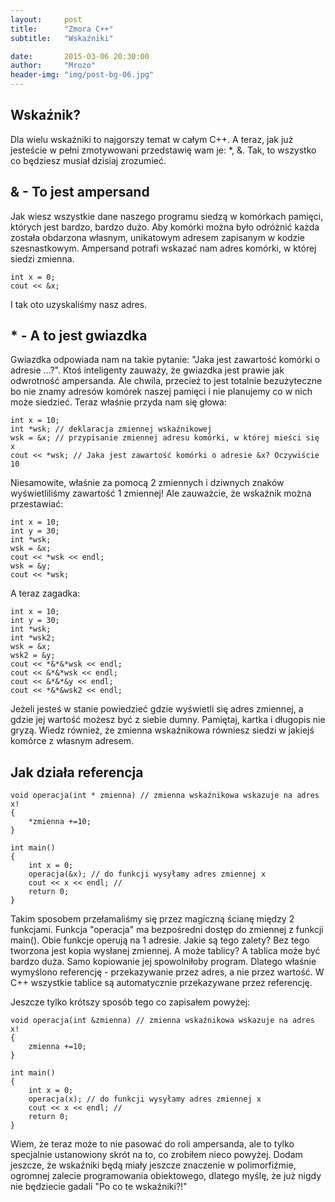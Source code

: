 ```yaml
---
layout:     post
title:      "Zmora C++"
subtitle:   "Wskaźniki"

date:       2015-03-06 20:30:00
author:     "Mrozo"
header-img: "img/post-bg-06.jpg"
---
```


<h2 class="section-heading toph">Wskaźnik?</h2>

<p class="midmar">Dla wielu wskaźniki to najgorszy temat w całym C++. A teraz, jak już jesteście w pełni zmotywowani przedstawię wam je: *, &. Tak, to wszystko co będziesz musiał dzisiaj zrozumieć.</p>

<h2 class="section-heading">& - To jest ampersand</h2>

<p class="midmar">Jak wiesz wszystkie dane naszego programu siedzą w komórkach pamięci, których jest bardzo, bardzo dużo. Aby komórki można było odróżnić każda została obdarzona własnym, unikatowym adresem zapisanym w kodzie szesnastkowym. Ampersand potrafi wskazać nam adres komórki, w której siedzi zmienna. </p>

<pre class="colorx"><code class="c++">int x = 0;
cout << &x;</code></pre>

<p>I tak oto uzyskaliśmy nasz adres.</p>

<h2 class="section-heading">* - A to jest gwiazdka</h2>

<p class="midmar">Gwiazdka odpowiada nam na takie pytanie: "Jaka jest zawartość komórki o adresie ...?". Ktoś inteligenty zauważy, że gwiazdka jest prawie jak odwrotność ampersanda. Ale chwila, przecież to jest totalnie bezużyteczne bo nie znamy adresów komórek naszej pamięci i nie planujemy co w nich może siedzieć. Teraz właśnie przyda nam się głowa:</p>

<pre class="colorx midmar"><code class="c++">int x = 10;
int *wsk; // deklaracja zmiennej wskaźnikowej
wsk = &x; // przypisanie zmiennej adresu komórki, w której mieści się x
cout << *wsk; // Jaka jest zawartość komórki o adresie &x? Oczywiście 10</code></pre>

<p class="midmar">Niesamowite, właśnie za pomocą 2 zmiennych i dziwnych znaków wyświetliliśmy zawartość 1 zmiennej! Ale zauważcie, że wskaźnik można przestawiać: </p>

<pre class="colorx midmar"><code class="c++">int x = 10;
int y = 30;
int *wsk;
wsk = &x;
cout << *wsk << endl;
wsk = &y;
cout << *wsk;</code></pre>

<p class="midmar">A teraz zagadka:</p>

<pre class="colorx midmar"><code class="c++">int x = 10;
int y = 30;
int *wsk;
int *wsk2;
wsk = &x;
wsk2 = &y;
cout << *&*&*wsk << endl;
cout << &*&*wsk << endl;
cout << &*&*&y << endl;
cout << *&*&wsk2 << endl;</code></pre>

<p>Jeżeli jesteś w stanie powiedzieć gdzie wyświetli się adres zmiennej, a gdzie jej wartość możesz być z siebie dumny. Pamiętaj, kartka i długopis nie gryzą. Wiedz również, że zmienna wskaźnikowa równiesz siedzi w jakiejś komórce z własnym adresem.</p>

<h2 class="section-heading">Jak działa referencja</h2>

<pre class="colorx midmar"><code class="c++">void operacja(int * zmienna) // zmienna wskaźnikowa wskazuje na adres x!
{
    *zmienna +=10;
}

int main()
{
    int x = 0;
    operacja(&x); // do funkcji wysyłamy adres zmiennej x
    cout << x << endl; //
    return 0;
}
</code></pre>

<p class="lowmar">Takim sposobem przełamaliśmy się przez magiczną ścianę między 2 funkcjami. Funkcja "operacja" ma bezpośredni dostęp do zmiennej z funkcji main(). Obie funkcje operują na 1 adresie. Jakie są tego zalety? Bez tego tworzona jest kopia wysłanej zmiennej. A może tablicy? A tablica może być bardzo duża. Samo kopiowanie jej spowolniłoby program. Dlatego właśnie wymyślono referencję - przekazywanie przez adres, a nie przez wartość. W C++ wszystkie tablice są automatycznie przekazywane przez referencję.</p>

<p class="midmar">Jeszcze tylko krótszy sposób tego co zapisałem powyżej:</p>

<pre class="colorx midmar"><code class="c++">void operacja(int &zmienna) // zmienna wskaźnikowa wskazuje na adres x!
{
    zmienna +=10;
}

int main()
{
    int x = 0;
    operacja(x); // do funkcji wysyłamy adres zmiennej x
    cout << x << endl; //
    return 0;
}
</code></pre>

<p>Wiem, że teraz może to nie pasować do roli ampersanda, ale to tylko specjalnie ustanowiony skrót na to, co zrobiłem nieco powyżej. Dodam jeszcze, że wskaźniki będą miały jeszcze znaczenie w polimorfiźmie, ogromnej zalecie programowania obiektowego, dlatego myślę, że już nigdy nie będziecie gadali "Po co te wskaźniki?!"</p>
